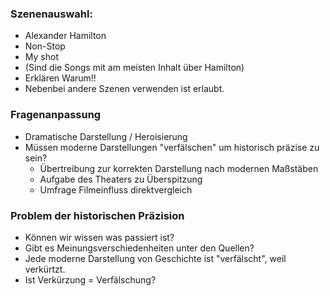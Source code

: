 ### Szenenauswahl: 
* Alexander Hamilton
* Non-Stop
* My shot 
* (Sind die Songs mit am meisten Inhalt über Hamilton)
* Erklären Warum!!
* Nebenbei andere Szenen verwenden ist erlaubt.

### Fragenanpassung
* Dramatische Darstellung / Heroisierung
* Müssen moderne Darstellungen "verfälschen" um historisch präzise zu sein?
	* Übertreibung zur korrekten Darstellung nach modernen Maßstäben
	* Aufgabe des Theaters zu Überspitzung
	* Umfrage Filmeinfluss direktvergleich

### Problem der historischen Präzision
* Können wir wissen was passiert ist?
* Gibt es Meinungsverschiedenheiten unter den Quellen?
* Jede moderne Darstellung von Geschichte ist "verfälscht", weil verkürtzt.
* Ist Verkürzung = Verfälschung?